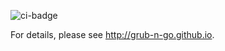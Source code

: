 ![ci-badge](https://github.com/grub-n-go/grub-n-go/workflows/ci-bowfolios/badge.svg)

For details, please see http://grub-n-go.github.io.
